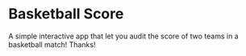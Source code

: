 # Basketball Score
A simple interactive app that let you audit the score of two teams in a basketball match!
Thanks!
